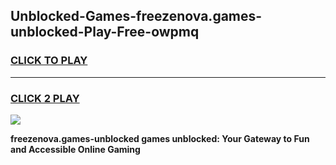 
## Unblocked-Games-freezenova.games-unblocked-Play-Free-owpmq
<h3>
<a href="https://premium76.site?title=freezenova.games-unblocked&ref=21A">CLICK TO PLAY</a></h3>
<hr>

<h3>
<a href="https://premium76.site?title=freezenova.games-unblocked&ref=21A">CLICK 2 PLAY</a>
  
</h3>

<a href="https://premium76.site?title=freezenova.games-unblocked&ref=21A"><img src="https://clearcache.store/games.png"></a>


**freezenova.games-unblocked games unblocked: Your Gateway to Fun and Accessible Online Gaming**
